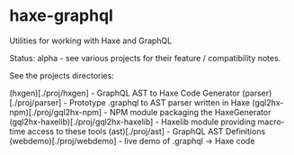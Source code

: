 # haxe-graphql

Utilities for working with Haxe and GraphQL

Status: alpha - see various projects for their feature / compatibility notes.

See the projects directories:

(hxgen)[./proj/hxgen] - GraphQL AST to Haxe Code Generator
(parser)[./proj/parser] - Prototype .graphql to AST parser written in Haxe
(gql2hx-npm)[./proj/gql2hx-npm] - NPM module packaging the HaxeGenerator
(gql2hx-haxelib)[./proj/gql2hx-haxelib] - Haxelib module providing macro-time access to these tools
(ast)[./proj/ast] - GraphQL AST Definitions
(webdemo)[./proj/webdemo] - live demo of .graphql -> Haxe code
